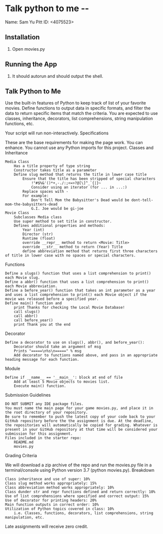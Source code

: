 # Talk python to me -- <Replace with your name>

Name: Sam Yu<Sam Yu>
Pitt ID: <4075523>

## Installation

1. Open movies.py

## Running the App

1. It should autorun and should output the shell.

## Talk Python to Me

Use the built-in features of Python to keep track of list of your favorite movies. Define functions to output data in specific formats, and filter the data to return specific items that match the criteria. You are expected to use classes, inheritance, decorators, list comprehensions, string manipulation functions, etc.

Your script will run non-interactively.
Specifications

These are the base requirements for making the page work. You can enhance. You cannot use any Python imports for this project.
Classes and Inheritance

    Media Class
        Has a title property of type string
        Constructor takes title as a parameter
        Define slug method that returns the title in lower case title
            Ensure that the title has been stripped of special characters
                !"#$%&'()*+,-./:;<=>?@[\]^_`{|}~
                Consider using an iterator (for ... in ...:)
            Replace spaces with -
            For example:
                Don't Tell Mom the Babysitter's Dead would be dont-tell-mom-the-babysitters-dead
                G.I. Joe would be gi-joe
    Movie Class
        Subclasses Media class
        Use super method to set title in constructor.
        Defines additional properties and methods:
            Year (int)
            Director (str)
            Runtime (float)
            override __repr__ method to return <Movie: Title>
            override __str__ method to return (Year) Title
            define abbreviation method that returns first three characters of title in lower case with no spaces or special characters.

Functions

    Define a slugs() function that uses a list comprehension to print() each Movie slug.
    Define a abbr() function that uses a list comprehension to print() each Movie abbreviation.
    Define a before_year() function that takes an int parameter as a year and uses a list comprehension to print() each Movie object if the movie was released before a specified year.
    Define main() function and
        print Thanks for checking the Local Movie Database!
        call slugs()
        call abbr()
        call before_year()
        print Thank you at the end

Decorator

    Define a decorator to use on slugs(), abbr(), and before_year():
        Decorator should take an argument of msg
        Prints "=====\n%s\n=====" % msg
        Add decorator to functions named above, and pass in an appropriate heading message for each function.

Module

    Define if __name__ == '__main__': block at end of file
        Add at least 5 Movie objects to movies list.
        Execute main() function.

Submission Guidelines

    DO NOT SUBMIT any IDE package files.
    You must name the main page for your game movies.py, and place it in the root directory of your repository.
    Be sure to remember to push the latest copy of your code back to your GitHub repository before the the assignment is due. At the deadline, the repositories will automatically be copied for grading. Whatever is present in your GitHub repository at that time will be considered your submission for this assignment.
    Files included in the starter repo:
        README.md
        movies.py

Grading Criteria

We will download a zip archive of the repo and run the movies.py file in a terminal/console using Python version 3.7 (python movies.py).
Breakdown

    Class inheritance and use of super: 10%
    Class slug method works appropriately: 15%
    Class abbreviation method works appropriately: 10%
    Class dunder str and repr functions defined and return correctly: 10%
    Use of list comprehensions where specified and correct output: 15%
    Use of decorator for printing headers: 20%
    Main function outputs in correct order: 10%
    Utilization of Python topics covered in class: 10%
        i.e. Classes, functions, decorators, list comprehensions, string manipulation, etc.

Late assignments will receive zero credit.


